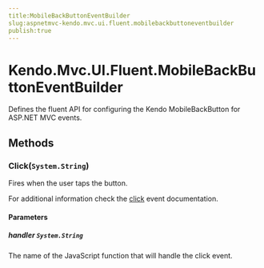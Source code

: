 ```yaml
---
title:MobileBackButtonEventBuilder
slug:aspnetmvc-kendo.mvc.ui.fluent.mobilebackbuttoneventbuilder
publish:true
---
```


# Kendo.Mvc.UI.Fluent.MobileBackButtonEventBuilder
Defines the fluent API for configuring the Kendo MobileBackButton for ASP.NET MVC events.



## Methods

### Click(`System.String`)
Fires when the user taps the button.

For additional information check the [click](/kendo-ui/api/web/mobilebackbutton#events-click) event documentation.


#### Parameters

##### handler `System.String`
The name of the JavaScript function that will handle the click event.






